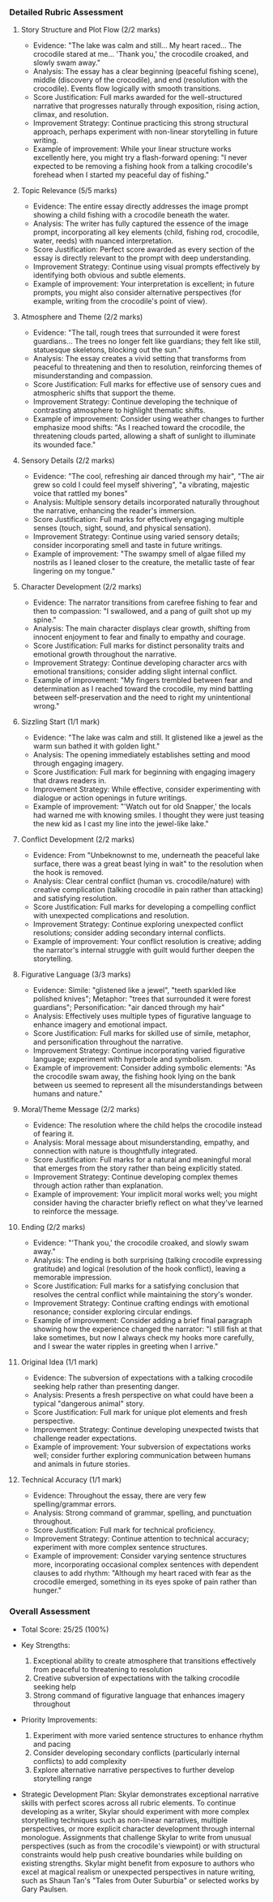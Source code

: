 ### Detailed Rubric Assessment

1. Story Structure and Plot Flow (2/2 marks)
   - Evidence: "The lake was calm and still... My heart raced... The crocodile stared at me... 'Thank you,' the crocodile croaked, and slowly swam away."
   - Analysis: The essay has a clear beginning (peaceful fishing scene), middle (discovery of the crocodile), and end (resolution with the crocodile). Events flow logically with smooth transitions.
   - Score Justification: Full marks awarded for the well-structured narrative that progresses naturally through exposition, rising action, climax, and resolution.
   - Improvement Strategy: Continue practicing this strong structural approach, perhaps experiment with non-linear storytelling in future writing.
   - Example of improvement: While your linear structure works excellently here, you might try a flash-forward opening: "I never expected to be removing a fishing hook from a talking crocodile's forehead when I started my peaceful day of fishing."

2. Topic Relevance (5/5 marks)
   - Evidence: The entire essay directly addresses the image prompt showing a child fishing with a crocodile beneath the water.
   - Analysis: The writer has fully captured the essence of the image prompt, incorporating all key elements (child, fishing rod, crocodile, water, reeds) with nuanced interpretation.
   - Score Justification: Perfect score awarded as every section of the essay is directly relevant to the prompt with deep understanding.
   - Improvement Strategy: Continue using visual prompts effectively by identifying both obvious and subtle elements.
   - Example of improvement: Your interpretation is excellent; in future prompts, you might also consider alternative perspectives (for example, writing from the crocodile's point of view).

3. Atmosphere and Theme (2/2 marks)
   - Evidence: "The tall, rough trees that surrounded it were forest guardians... The trees no longer felt like guardians; they felt like still, statuesque skeletons, blocking out the sun."
   - Analysis: The essay creates a vivid setting that transforms from peaceful to threatening and then to resolution, reinforcing themes of misunderstanding and compassion.
   - Score Justification: Full marks for effective use of sensory cues and atmospheric shifts that support the theme.
   - Improvement Strategy: Continue developing the technique of contrasting atmosphere to highlight thematic shifts.
   - Example of improvement: Consider using weather changes to further emphasize mood shifts: "As I reached toward the crocodile, the threatening clouds parted, allowing a shaft of sunlight to illuminate its wounded face."

4. Sensory Details (2/2 marks)
   - Evidence: "The cool, refreshing air danced through my hair", "The air grew so cold I could feel myself shivering", "a vibrating, majestic voice that rattled my bones"
   - Analysis: Multiple sensory details incorporated naturally throughout the narrative, enhancing the reader's immersion.
   - Score Justification: Full marks for effectively engaging multiple senses (touch, sight, sound, and physical sensation).
   - Improvement Strategy: Continue using varied sensory details; consider incorporating smell and taste in future writings.
   - Example of improvement: "The swampy smell of algae filled my nostrils as I leaned closer to the creature, the metallic taste of fear lingering on my tongue."

5. Character Development (2/2 marks)
   - Evidence: The narrator transitions from carefree fishing to fear and then to compassion: "I swallowed, and a pang of guilt shot up my spine."
   - Analysis: The main character displays clear growth, shifting from innocent enjoyment to fear and finally to empathy and courage.
   - Score Justification: Full marks for distinct personality traits and emotional growth throughout the narrative.
   - Improvement Strategy: Continue developing character arcs with emotional transitions; consider adding slight internal conflict.
   - Example of improvement: "My fingers trembled between fear and determination as I reached toward the crocodile, my mind battling between self-preservation and the need to right my unintentional wrong."

6. Sizzling Start (1/1 mark)
   - Evidence: "The lake was calm and still. It glistened like a jewel as the warm sun bathed it with golden light."
   - Analysis: The opening immediately establishes setting and mood through engaging imagery.
   - Score Justification: Full mark for beginning with engaging imagery that draws readers in.
   - Improvement Strategy: While effective, consider experimenting with dialogue or action openings in future writings.
   - Example of improvement: "'Watch out for old Snapper,' the locals had warned me with knowing smiles. I thought they were just teasing the new kid as I cast my line into the jewel-like lake."

7. Conflict Development (2/2 marks)
   - Evidence: From "Unbeknownst to me, underneath the peaceful lake surface, there was a great beast lying in wait" to the resolution when the hook is removed.
   - Analysis: Clear central conflict (human vs. crocodile/nature) with creative complication (talking crocodile in pain rather than attacking) and satisfying resolution.
   - Score Justification: Full marks for developing a compelling conflict with unexpected complications and resolution.
   - Improvement Strategy: Continue exploring unexpected conflict resolutions; consider adding secondary internal conflicts.
   - Example of improvement: Your conflict resolution is creative; adding the narrator's internal struggle with guilt would further deepen the storytelling.

8. Figurative Language (3/3 marks)
   - Evidence: Simile: "glistened like a jewel", "teeth sparkled like polished knives"; Metaphor: "trees that surrounded it were forest guardians"; Personification: "air danced through my hair"
   - Analysis: Effectively uses multiple types of figurative language to enhance imagery and emotional impact.
   - Score Justification: Full marks for skilled use of simile, metaphor, and personification throughout the narrative.
   - Improvement Strategy: Continue incorporating varied figurative language; experiment with hyperbole and symbolism.
   - Example of improvement: Consider adding symbolic elements: "As the crocodile swam away, the fishing hook lying on the bank between us seemed to represent all the misunderstandings between humans and nature."

9. Moral/Theme Message (2/2 marks)
   - Evidence: The resolution where the child helps the crocodile instead of fearing it.
   - Analysis: Moral message about misunderstanding, empathy, and connection with nature is thoughtfully integrated.
   - Score Justification: Full marks for a natural and meaningful moral that emerges from the story rather than being explicitly stated.
   - Improvement Strategy: Continue developing complex themes through action rather than explanation.
   - Example of improvement: Your implicit moral works well; you might consider having the character briefly reflect on what they've learned to reinforce the message.

10. Ending (2/2 marks)
    - Evidence: "'Thank you,' the crocodile croaked, and slowly swam away."
    - Analysis: The ending is both surprising (talking crocodile expressing gratitude) and logical (resolution of the hook conflict), leaving a memorable impression.
    - Score Justification: Full marks for a satisfying conclusion that resolves the central conflict while maintaining the story's wonder.
    - Improvement Strategy: Continue crafting endings with emotional resonance; consider exploring circular endings.
    - Example of improvement: Consider adding a brief final paragraph showing how the experience changed the narrator: "I still fish at that lake sometimes, but now I always check my hooks more carefully, and I swear the water ripples in greeting when I arrive."

11. Original Idea (1/1 mark)
    - Evidence: The subversion of expectations with a talking crocodile seeking help rather than presenting danger.
    - Analysis: Presents a fresh perspective on what could have been a typical "dangerous animal" story.
    - Score Justification: Full mark for unique plot elements and fresh perspective.
    - Improvement Strategy: Continue developing unexpected twists that challenge reader expectations.
    - Example of improvement: Your subversion of expectations works well; consider further exploring communication between humans and animals in future stories.

12. Technical Accuracy (1/1 mark)
    - Evidence: Throughout the essay, there are very few spelling/grammar errors.
    - Analysis: Strong command of grammar, spelling, and punctuation throughout.
    - Score Justification: Full mark for technical proficiency.
    - Improvement Strategy: Continue attention to technical accuracy; experiment with more complex sentence structures.
    - Example of improvement: Consider varying sentence structures more, incorporating occasional complex sentences with dependent clauses to add rhythm: "Although my heart raced with fear as the crocodile emerged, something in its eyes spoke of pain rather than hunger."

### Overall Assessment

- Total Score: 25/25 (100%)
- Key Strengths:
  1. Exceptional ability to create atmosphere that transitions effectively from peaceful to threatening to resolution
  2. Creative subversion of expectations with the talking crocodile seeking help
  3. Strong command of figurative language that enhances imagery throughout

- Priority Improvements:
  1. Experiment with more varied sentence structures to enhance rhythm and pacing
  2. Consider developing secondary conflicts (particularly internal conflicts) to add complexity
  3. Explore alternative narrative perspectives to further develop storytelling range

- Strategic Development Plan:
  Skylar demonstrates exceptional narrative skills with perfect scores across all rubric elements. To continue developing as a writer, Skylar should experiment with more complex storytelling techniques such as non-linear narratives, multiple perspectives, or more explicit character development through internal monologue. Assignments that challenge Skylar to write from unusual perspectives (such as from the crocodile's viewpoint) or with structural constraints would help push creative boundaries while building on existing strengths. Skylar might benefit from exposure to authors who excel at magical realism or unexpected perspectives in nature writing, such as Shaun Tan's "Tales from Outer Suburbia" or selected works by Gary Paulsen.